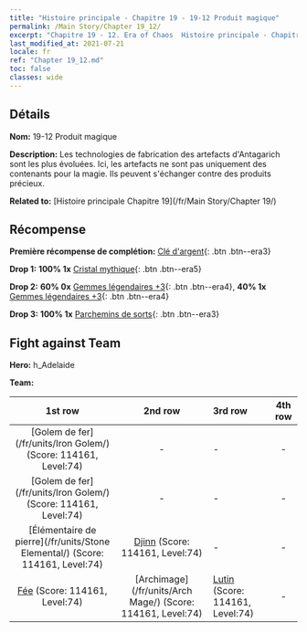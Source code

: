 ```yaml
---
title: "Histoire principale - Chapitre 19 - 19-12 Produit magique"
permalink: /Main Story/Chapter 19_12/
excerpt: "Chapitre 19 - 12. Era of Chaos  Histoire principale - Chapitre 19_12. 19-12 Produit magique"
last_modified_at: 2021-07-21
locale: fr
ref: "Chapter 19_12.md"
toc: false
classes: wide
---
```


## Détails

 **Nom:** 19-12 Produit magique

 **Description:** Les technologies de fabrication des artefacts d'Antagarich sont les plus évoluées. Ici, les artefacts ne sont pas uniquement des contenants pour la magie. Ils peuvent s'échanger contre des produits précieux.

 **Related to:** [Histoire principale Chapitre 19](/fr/Main Story/Chapter 19/)

## Récompense

 **Première récompense de complétion:** [Clé d'argent](/ItemsFR/con_693/){: .btn .btn--era3}

 **Drop 1:** **100% 1x** [Cristal mythique](/ItemsFR/mat_66/){: .btn .btn--era5}

 **Drop 2:** **60% 0x** [Gemmes légendaires +3](/ItemsFR/mat_58/){: .btn .btn--era4}, **40% 1x** [Gemmes légendaires +3](/ItemsFR/mat_58/){: .btn .btn--era4}

 **Drop 3:** **100% 1x** [Parchemins de sorts](/ItemsFR/con_694/){: .btn .btn--era3}


## Fight against Team
 **Hero:** h_Adelaide

 **Team:**


  | 1st row | 2nd row | 3rd row | 4th row |
  |:----:|:----:|:----|:----:|
  | [Golem de fer](/fr/units/Iron Golem/) (Score: 114161, Level:74)  | - | - | - |
  | [Golem de fer](/fr/units/Iron Golem/) (Score: 114161, Level:74)  | - | - | - |
  | [Élémentaire de pierre](/fr/units/Stone Elemental/) (Score: 114161, Level:74)  | [Djinn](/fr/units/Genie/) (Score: 114161, Level:74)  | - | - |
  | [Fée](/fr/units/Sprite/) (Score: 114161, Level:74)  | [Archimage](/fr/units/Arch Mage/) (Score: 114161, Level:74)  | [Lutin](/fr/units/Gremlin/) (Score: 114161, Level:74)  | - |



